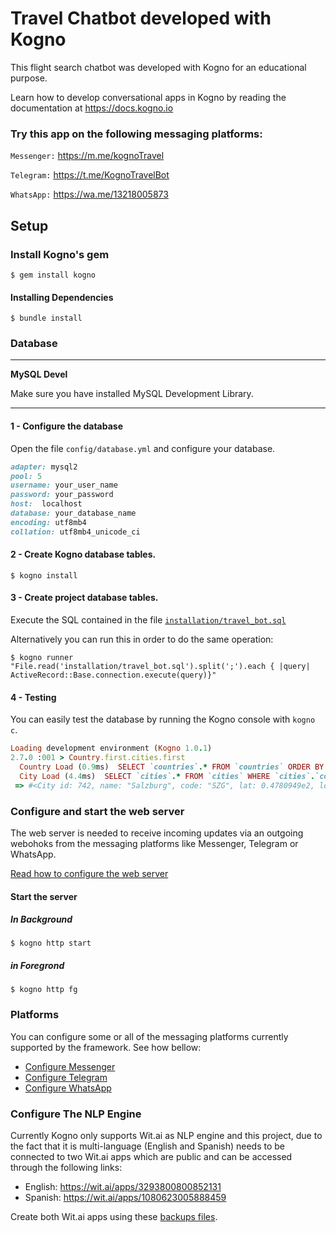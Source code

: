 # Travel Chatbot developed with Kogno

This flight search chatbot was developed with Kogno for an educational purpose.

Learn how to develop conversational apps in Kogno by reading the documentation at https://docs.kogno.io

### Try this app on the following messaging platforms:

`Messenger:` <https://m.me/kognoTravel>

`Telegram:` <https://t.me/KognoTravelBot>

`WhatsApp:` <https://wa.me/13218005873>


## Setup

### Install Kogno's gem

    $ gem install kogno

#### Installing Dependencies
    
    $ bundle install

### Database

---
**MySQL Devel**

Make sure you have installed MySQL Development Library.

---


#### 1 - Configure the database

Open the file `config/database.yml` and configure your database.
```ruby
adapter: mysql2
pool: 5
username: your_user_name
password: your_password
host:  localhost
database: your_database_name
encoding: utf8mb4
collation: utf8mb4_unicode_ci
```

#### 2 - Create Kogno database tables.

    $ kogno install

#### 3 - Create project database tables.

Execute the SQL contained in the file [`installation/travel_bot.sql`](installation/travel_bot.sql)

Alternatively you can run this in order to do the same operation:
    
    $ kogno runner "File.read('installation/travel_bot.sql').split(';').each { |query| ActiveRecord::Base.connection.execute(query)}"


#### 4 - Testing

You can easily test the database by running the Kogno console with `kogno c`.

```ruby
Loading development environment (Kogno 1.0.1)
2.7.0 :001 > Country.first.cities.first
  Country Load (0.9ms)  SELECT `countries`.* FROM `countries` ORDER BY `countries`.`id` ASC LIMIT 1
  City Load (4.4ms)  SELECT `cities`.* FROM `cities` WHERE `cities`.`country_id` = 1 ORDER BY `cities`.`id` ASC LIMIT 1
 => #<City id: 742, name: "Salzburg", code: "SZG", lat: 0.4780949e2, lon: 0.1305501e2, time_zone: "Europe/Vienna", country_code: "AT", country_id: 1, created_at: "2022-07-05 09:50:13.000000000 +0000", updated_at: "2022-07-05 09:50:13.000000000 +0000"> 
 ```


### Configure and start the web server

The web server is needed to receive incoming updates via an outgoing webohoks from the messaging platforms like Messenger, Telegram or WhatsApp.

[Read how to configure the web server](https://docs.kogno.io/installation/configuration "Configure Kogno")

#### Start the server 

##### In Background

    $ kogno http start
    
##### in Foregrond

    $ kogno http fg
    

### Platforms

You can configure some or all of the messaging platforms currently supported by the framework. See how bellow:

- [Configure Messenger](https://docs.kogno.io/installation/messenger-configuration)
- [Configure Telegram](https://docs.kogno.io/installation/telegram-configuration)
- [Configure WhatsApp](https://docs.kogno.io/installation/whatsapp-configuration)

### Configure The NLP Engine

Currently Kogno only supports Wit.ai as NLP engine and this project, due to the fact that it is multi-language (English and Spanish) needs to be connected to two Wit.ai apps which are public and can be accessed through the following links:

- English: https://wit.ai/apps/3293800800852131 
- Spanish: https://wit.ai/apps/1080623005888459

Create both Wit.ai apps using these [backups files](installation/wit.ai-backups/).
